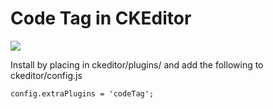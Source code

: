 Code Tag in CKEditor
==============

![](http://imgur.com/LN0MAEZ)

Install by placing in ckeditor/plugins/ and add the following to ckeditor/config.js
    
    config.extraPlugins = 'codeTag';